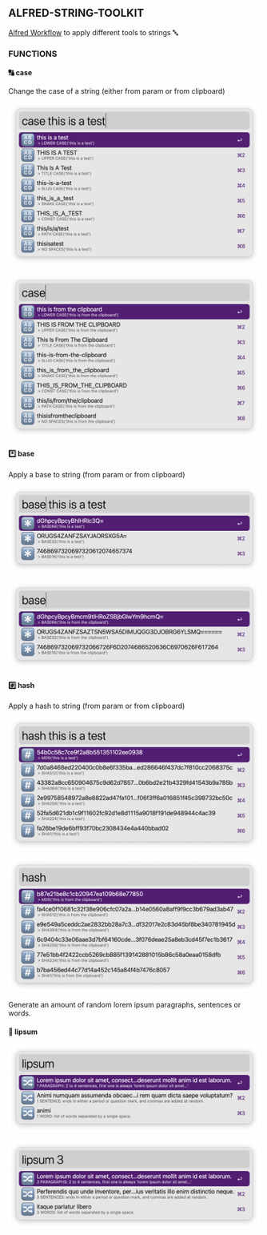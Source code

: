 ## ALFRED-STRING-TOOLKIT

[Alfred Workflow](https://www.alfredapp.com/workflows/) to apply different tools to strings 🔤️


### FUNCTIONS

#### 🔠 case

Change the case of a string (either from param or from clipboard)

![parameters](./img/screenshots/case-parameters.png)

![clipboard](./img/screenshots/case-clipboard.png)


#### *️⃣ base

Apply a base to string (from param or from clipboard)

![parameters](./img/screenshots/base-parameters.png)

![clipboard](./img/screenshots/base-clipboard.png)


#### #️⃣ hash

Apply a hash to string (from param or from clipboard)

![parameters](./img/screenshots/hash-parameters.png)

![clipboard](./img/screenshots/hash-clipboard.png)

Generate an amount of random lorem ipsum paragraphs, sentences or words.

#### 🔀 lipsum

![default](./img/screenshots/lipsum-default.png)

![parameters](./img/screenshots/lipsum-parameters.png)
